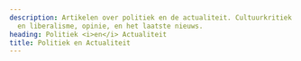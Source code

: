 ```yaml
---
description: Artikelen over politiek en de actualiteit. Cultuurkritiek op moderniteit
  en liberalisme, opinie, en het laatste nieuws.
heading: Politiek <i>en</i> Actualiteit
title: Politiek en Actualiteit
---
```

